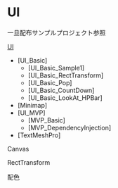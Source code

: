 # UI

一旦配布サンプルプロジェクト参照



[UI](1.md)


  + [UI_Basic]
    - [UI_Basic_Sample1]
    - [UI_Basic_RectTransform]
    - [UI_Basic_Pop]
    - [UI_Basic_CountDown]
    - [UI_Basic_LookAt_HPBar]
  + [Minimap]
  + [UI_MVP]
    - [MVP_Basic]
    - [MVP_DependencyInjection]
  + [TextMeshPro]



Canvas

RectTransform



配色


